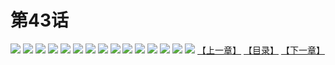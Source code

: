 # 第43话
![](https://s2.baozimh.com/scomic/yuekanshaonuyeqijun-chunquan/0/47-ld15/1.jpg)
![](https://s2.baozimh.com/scomic/yuekanshaonuyeqijun-chunquan/0/47-ld15/2.jpg)
![](https://s2.baozimh.com/scomic/yuekanshaonuyeqijun-chunquan/0/47-ld15/3.jpg)
![](https://s2.baozimh.com/scomic/yuekanshaonuyeqijun-chunquan/0/47-ld15/4.jpg)
![](https://s2.baozimh.com/scomic/yuekanshaonuyeqijun-chunquan/0/47-ld15/5.jpg)
![](https://s2.baozimh.com/scomic/yuekanshaonuyeqijun-chunquan/0/47-ld15/6.jpg)
![](https://s2.baozimh.com/scomic/yuekanshaonuyeqijun-chunquan/0/47-ld15/7.jpg)
![](https://s2.baozimh.com/scomic/yuekanshaonuyeqijun-chunquan/0/47-ld15/8.jpg)
![](https://s2.baozimh.com/scomic/yuekanshaonuyeqijun-chunquan/0/47-ld15/9.jpg)
![](https://s2.baozimh.com/scomic/yuekanshaonuyeqijun-chunquan/0/47-ld15/10.jpg)
![](https://s2.baozimh.com/scomic/yuekanshaonuyeqijun-chunquan/0/47-ld15/11.jpg)
![](https://s2.baozimh.com/scomic/yuekanshaonuyeqijun-chunquan/0/47-ld15/12.jpg)
![](https://s2.baozimh.com/scomic/yuekanshaonuyeqijun-chunquan/0/47-ld15/13.jpg)
![](https://s2.baozimh.com/scomic/yuekanshaonuyeqijun-chunquan/0/47-ld15/14.jpg)
![](https://s2.baozimh.com/scomic/yuekanshaonuyeqijun-chunquan/0/47-ld15/15.jpg)
[【上一章】](./47.md)
[【目录】](./README.md)
[【下一章】](./49.md)
